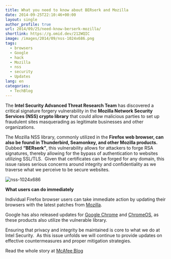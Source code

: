 ```yaml
---
title: What you need to know about BERserk and Mozilla
date: 2014-09-25T22:10:46+00:00
layout: single
author_profile: true
url: 2014/09/25/need-know-berserk-mozilla/
shortlink: https://g.omid.dev/212WQIC
image: /images/2014/09/nss-1024x686.png
tags:
  - browsers
  - Google
  - hack
  - Mozilla
  - nss
  - security
  - Updates
lang: en
categories: 
  - TechBlog
---
```

The **Intel Security Advanced Threat Research Team** has discovered a critical signature forgery vulnerability in the **Mozilla Network Security Services (NSS) crypto library** that could allow malicious parties to set up fraudulent sites masquerading as legitimate businesses and other organizations.

The Mozilla NSS library, commonly utilized in the **Firefox web browser, can also be found in Thunderbird, Seamonkey, and other Mozilla products.**  Dubbed **“BERserk”**, this vulnerability allows for attackers to forge RSA signatures, thereby allowing for the bypass of authentication to websites utilizing SSL/TLS.  Given that certificates can be forged for any domain, this issue raises serious concerns around integrity and confidentiality as we traverse what we perceive to be secure websites.

![nss-1024x686](/images/2014/09/nss-1024x686.png) 

**What users can do immediately**

Individual Firefox browser users can take immediate action by updating their browsers with the latest patches from [Mozilla](https://www.mozilla.org/en-US/firefox/new/).

Google has also released updates for [Google Chrome](http://googlechromereleases.blogspot.com/2014/09/stable-channel-update_24.html) and [ChromeOS](http://googlechromereleases.blogspot.com/2014/09/stable-channel-update-for-chrome-os_24.html), as these products also utilize the vulnerable library.

Ensuring that privacy and integrity be maintained is core to what we do at Intel Security.  As this issue unfolds we will continue to provide updates on effective countermeasures and proper mitigation strategies.

Read the whole story at [McAfee Blog](http://blogs.mcafee.com/executive-perspectives/need-know-berserk-mozilla)